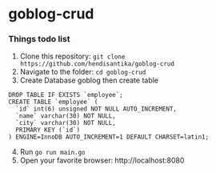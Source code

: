 # goblog-crud

### Things todo list

1. Clone this repository: `git clone https://github.com/hendisantika/goblog-crud`
2. Navigate to the folder: `cd goblog-crud`
3. Create Database goblog then create table

```shell
DROP TABLE IF EXISTS `employee`;
CREATE TABLE `employee` (
  `id` int(6) unsigned NOT NULL AUTO_INCREMENT,
  `name` varchar(30) NOT NULL,
  `city` varchar(30) NOT NULL,
  PRIMARY KEY (`id`)
) ENGINE=InnoDB AUTO_INCREMENT=1 DEFAULT CHARSET=latin1;
```

4. Run `go run main.go`
5. Open your favorite browser: http://localhost:8080 


